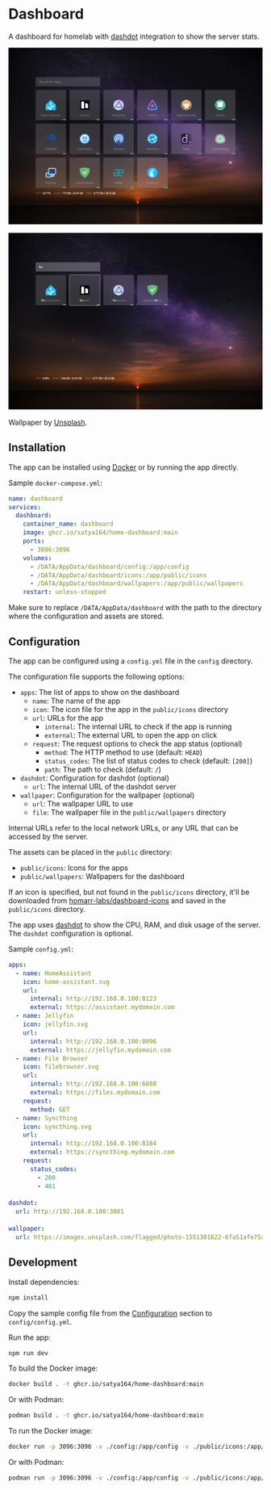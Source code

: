 # Dashboard

A dashboard for homelab with [dashdot](https://getdashdot.com/) integration to show the server stats.

![Dashboard](demo.png)

![Search](demo-search.png)

Wallpaper by [Unsplash](https://unsplash.com/photos/the-night-sky-is-filled-with-stars-above-the-ocean--Qi1aO87fP4).

## Installation

The app can be installed using [Docker](https://www.docker.com/) or by running the app directly.

Sample `docker-compose.yml`:

```yaml
name: dashboard
services:
  dashboard:
    container_name: dashboard
    image: ghcr.io/satya164/home-dashboard:main
    ports:
      - 3096:3096
    volumes:
      - /DATA/AppData/dashboard/config:/app/config
      - /DATA/AppData/dashboard/icons:/app/public/icons
      - /DATA/AppData/dashboard/wallpapers:/app/public/wallpapers
    restart: unless-stopped
```

Make sure to replace `/DATA/AppData/dashboard` with the path to the directory where the configuration and assets are stored.

## Configuration

The app can be configured using a `config.yml` file in the `config` directory.

The configuration file supports the following options:

- `apps`: The list of apps to show on the dashboard
  - `name`: The name of the app
  - `icon`: The icon file for the app in the `public/icons` directory
  - `url`: URLs for the app
    - `internal`: The internal URL to check if the app is running
    - `external`: The external URL to open the app on click
  - `request`: The request options to check the app status (optional)
    - `method`: The HTTP method to use (default: `HEAD`)
    - `status_codes`: The list of status codes to check (default: `[200]`)
    - `path`: The path to check (default: `/`)
- `dashdot`: Configuration for dashdot (optional)
  - `url`: The internal URL of the dashdot server
- `wallpaper`: Configuration for the wallpaper (optional)
  - `url`: The wallpaper URL to use
  - `file`: The wallpaper file in the `public/wallpapers` directory

Internal URLs refer to the local network URLs, or any URL that can be accessed by the server.

The assets can be placed in the `public` directory:

- `public/icons`: Icons for the apps
- `public/wallpapers`: Wallpapers for the dashboard

If an icon is specified, but not found in the `public/icons` directory, it'll be downloaded from [homarr-labs/dashboard-icons](https://github.com/homarr-labs/dashboard-icons) and saved in the `public/icons` directory.

The app uses [dashdot](https://getdashdot.com/) to show the CPU, RAM, and disk usage of the server. The `dashdot` configuration is optional.

Sample `config.yml`:

```yaml
apps:
  - name: HomeAssistant
    icon: home-assistant.svg
    url:
      internal: http://192.168.0.100:8123
      external: https://assistant.mydomain.com
  - name: Jellyfin
    icon: jellyfin.svg
    url:
      internal: http://192.168.0.100:8096
      external: https://jellyfin.mydomain.com
  - name: File Browser
    icon: filebrowser.svg
    url:
      internal: http://192.168.0.100:6080
      external: https://files.mydomain.com
    request:
      method: GET
  - name: Syncthing
    icon: syncthing.svg
    url:
      internal: http://192.168.0.100:8384
      external: https://syncthing.mydomain.com
    request:
      status_codes:
        - 200
        - 401

dashdot:
  url: http://192.168.0.100:3001

wallpaper:
  url: https://images.unsplash.com/flagged/photo-1551301622-6fa51afe75a9
```

## Development

Install dependencies:

```bash
npm install
```

Copy the sample config file from the [Configuration](#configuration) section to `config/config.yml`.

Run the app:

```bash
npm run dev
```

To build the Docker image:

```bash
docker build . -t ghcr.io/satya164/home-dashboard:main
```

Or with Podman:

```bash
podman build . -t ghcr.io/satya164/home-dashboard:main
```

To run the Docker image:

```bash
docker run -p 3096:3096 -v ./config:/app/config -v ./public/icons:/app/public/icons -v ./public/wallpapers:/app/public/wallpapers ghcr.io/satya164/home-dashboard:main
```

Or with Podman:

```bash
podman run -p 3096:3096 -v ./config:/app/config -v ./public/icons:/app/public/icons -v ./public/wallpapers:/app/public/wallpapers ghcr.io/satya164/home-dashboard:main
```
